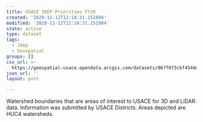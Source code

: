 ```yaml
---
title: USACE 3DEP Priorities FY20
created: '2020-11-12T12:18:31.152894'
modified: '2020-11-12T12:18:31.152904'
state: active
type: dataset
tags:
  - 3dep
  - Geospatial
groups: []
csv_url: >-
  https://geospatial-usace.opendata.arcgis.com/datasets/067f073cbf454dd5938de392c3f42fed_0.csv?outSR=%7B%22latestWkid%22%3A3857%2C%22wkid%22%3A102100%7D
json_url: ''
layout: post

---
```

<DIV STYLE="text-align:Left;"><P STYLE="font-size:16ptmargin:7 0 7 0;"><SPAN><SPAN>Watershed boundaries that are areas of interest to USACE for 3D and LiDAR data. Information was submitted by USACE Districts. Areas depicted are HUC4 watersheds.</SPAN></SPAN></P><DIV><P><SPAN /></P></DIV></DIV>
